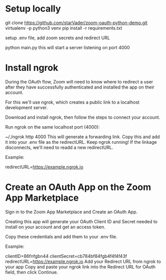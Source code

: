 # Setup locally
git clone https://github.com/starVader/zoom-oauth-python-demo.git
virtualenv -p python3 venv
pip install -r requirements.txt

setup .env file, add zoom secrets and redirect URL 

python main.py 
this will start a server listening on port 4000

# Install ngrok
During the OAuth flow, Zoom will need to know where to redirect a user after they have successfully authenticated and installed the app on their account.

For this we'll use ngrok, which creates a public link to a localhost development server.

Download and install ngrok, then follow the steps to connect your account.

Run ngrok on the same localhost port (4000):

~/./ngrok http 4000
This will generate a forwarding link. Copy this and add it into your .env file as the redirectURL. Keep ngrok running! If the linkage disconnects, we'll need to readd a new redirectURL.

Example:

redirectURL=https://example.ngrok.io
# Create an OAuth App on the Zoom App Marketplace

Sign in to the Zoom App Marketplace and Create an OAuth App.

Creating this app will generate your OAuth Client ID and Secret needed to install on your account and get an access token.

Copy these credentials and add them to your .env file.

Example:

clientID=86fnfgbn44
clientSecret=cb784bf84fgb4f4f4f43f
redirectURL=https://example.ngrok.io
Add your Redirect URL from ngrok to your app
Copy and paste your ngrok link into the Redirect URL for OAuth field, then click Continue.

